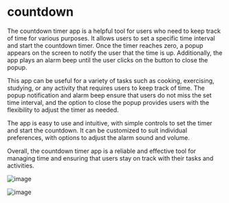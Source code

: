 # countdown
The countdown timer app is a helpful tool for users who need to keep track of time for various purposes. It allows users to set a specific time interval and start the countdown timer. Once the timer reaches zero, a popup appears on the screen to notify the user that the time is up. Additionally, the app plays an alarm beep until the user clicks on the button to close the popup.

This app can be useful for a variety of tasks such as cooking, exercising, studying, or any activity that requires users to keep track of time. The popup notification and alarm beep ensure that users do not miss the set time interval, and the option to close the popup provides users with the flexibility to adjust the timer as needed.

The app is easy to use and intuitive, with simple controls to set the timer and start the countdown. It can be customized to suit individual preferences, with options to adjust the alarm sound and volume.

Overall, the countdown timer app is a reliable and effective tool for managing time and ensuring that users stay on track with their tasks and activities.

![image](https://user-images.githubusercontent.com/68745052/221427217-4b89c4c2-d97b-401a-aea9-27609c6050b5.png)

![image](https://user-images.githubusercontent.com/68745052/221596555-eb5c1470-5163-405c-bc54-8c6d53d8d1d0.png)


